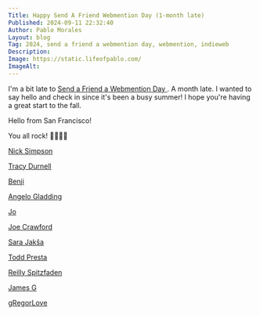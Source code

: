 ```yaml
---
Title: Happy Send A Friend Webmention Day (1-month late)
Published: 2024-09-11 22:32:40
Author: Pablo Morales
Layout: blog
Tag: 2024, send a friend a webmention day, webmention, indieweb
Description: 
Image: https://static.lifeofpablo.com/
ImageAlt: 
---
```

I'm a bit late to [ Send a Friend a Webmention Day ](https://events.indieweb.org/2024/07/send-a-friend-a-webmention-day-Yg7gsfhZDigm). A month late.  I wanted to say hello and check in since it's been a busy summer! I hope you're having a great start to the fall.

Hello from San Francisco!

You all rock! 🤘🏽🤘🏽

[Nick Simpson](https://nicksimson.com/)

[Tracy Durnell](https://tracydurnell.com/)

[Benji](https://www.benji.dog/)

[Angelo Gladding](https://ragt.ag/)

[Jo](https://dead.garden/)

[Joe Crawford](https://artlung.com/)

[Sara Jakša](https://sarajaksa.eu/)

[Todd Presta](https://toddpresta.com/)

[Reilly Spitzfaden](https://reillyspitzfaden.com/)

[James G](https://jamesg.blog/)

[gRegorLove](https://gRegorLove.com/ )


